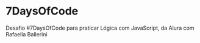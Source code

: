 # 7DaysOfCode
 Desafio #7DaysOfCode para praticar Lógica com JavaScript, da Alura com Rafaella Ballerini

